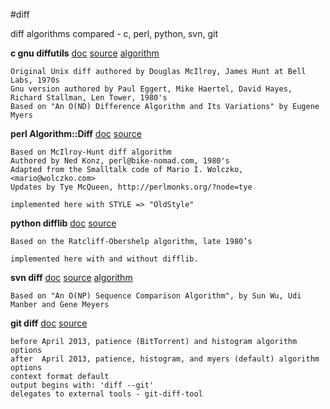 #diff

diff algorithms compared - c, perl, python, svn, git 


<b>c gnu diffutils</b>
[doc](http://www.gnu.org/software/diffutils/manual/diffutils.html#Detailed-Normal)
[source](http://git.savannah.gnu.org/cgit/diffutils.git/tree/src/diff.c)
[algorithm](http://www.xmailserver.org/diff2.pdf)
``` 
Original Unix diff authored by Douglas McIlroy, James Hunt at Bell Labs, 1970s
Gnu version authored by Paul Eggert, Mike Haertel, David Hayes, Richard Stallman, Len Tower, 1980's
Based on "An O(ND) Difference Algorithm and Its Variations" by Eugene Myers
``` 


<b>perl Algorithm::Diff</b>
[doc](http://search.cpan.org/~tyemq/Algorithm-Diff-1.1902/lib/Algorithm/Diff.pm)
[source](http://cpansearch.perl.org/src/TYEMQ/Algorithm-Diff-1.1902/lib/Algorithm/Diff.pm)
``` 
Based on McIlroy-Hunt diff algorithm
Authored by Ned Konz, perl@bike-nomad.com, 1980's
Adapted from the Smalltalk code of Mario I. Wolczko, <mario@wolczko.com>
Updates by Tye McQueen, http://perlmonks.org/?node=tye

implemented here with STYLE => "OldStyle" 
```

<b>python difflib</b>
[doc](http://docs.python.org/2/library/difflib.html#difflib)
[source](http://hg.python.org/releasing/2.7.4/file/026ee0057e2d/Lib/difflib.py)
``` 
Based on the Ratcliff-Obershelp algorithm, late 1980’s

implemented here with and without difflib. 
``` 

<b>svn diff</b>
[doc](http://svn.apache.org/repos/asf/subversion/trunk/subversion/libsvn_diff/lcs.c)
[source](http://svn.apache.org/repos/asf/subversion/trunk/subversion/libsvn_diff/lcs.c)
[algorithm](http://people.janelia.org/myersg/Papers/np_diff.pdf)
``` 
Based on "An O(NP) Sequence Comparison Algorithm", by Sun Wu, Udi Manber and Gene Meyers 
``` 

<b>git diff</b>
[doc](https://www.kernel.org/pub/software/scm/git/docs/git-diff.html)
[source](https://github.com/git/git)
``` 
before April 2013, patience (BitTorrent) and histogram algorithm options
after  April 2013, patience, histogram, and myers (default) algorithm options
context format default
output begins with: 'diff --git'
delegates to external tools - git-diff-tool 
``` 
